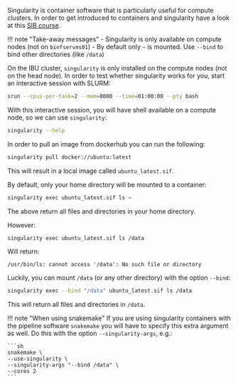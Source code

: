 Singularity is container software that is particularly useful for compute clusters. In order to get introduced to containers and singularity have a look at this [SIB course](https://sib-swiss.github.io/containers-introduction-training/2022.4/). 

!!! note "Take-away messages"
    - Singularity is only available on compute nodes (not on `binfservms01`)
    - By default only `~` is mounted. Use `--bind` to bind other directories (like `/data`)

On the IBU cluster, `singularity` is only installed on the compute nodes (not on the head node). In order to test whether singularity works for you, start an interactive session with SLURM:

```sh
srun --cpus-per-task=2 --mem=8000 --time=01:00:00 --pty bash 
```

With this interactive session, you will have shell available on a compute node, so we can use `singularity`:

```sh
singularity --help
```

In order to pull an image from dockerhub you can run the following:

```sh
singularity pull docker://ubuntu:latest
```

This will result in a local image called `ubuntu_latest.sif`. 

By default, only your home directory will be mounted to a container:

```sh
singularity exec ubuntu_latest.sif ls ~
```

The above return all files and directories in your home directory. 

However:

```sh
singularity exec ubuntu_latest.sif ls /data
```

Will return:

```
/usr/bin/ls: cannot access '/data': No such file or directory
```

Luckily, you can mount `/data` (or any other directory) with the option `--bind`:

```sh
singularity exec --bind "/data" ubuntu_latest.sif ls /data
```

This will return all files and directories in `/data`. 

!!! note "When using snakemake"
    If you are using singularity containers with the pipeline software `snakemake` you will have to specify this extra argument as well. Do this with the option `--singularity-args`, e.g.:

    ```sh
    snakemake \
    --use-singularity \
    --singularity-args "--bind /data" \
    --cores 2  
    ```